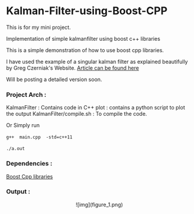 # Kalman-Filter-using-Boost-CPP

This is for my mini project.

Implementation of simple kalmanfilter using boost c++ libraries

This is a simple demonstration of how to use boost cpp libraries.

I have used the example of a singular kalman filter as explained beautifully by  Greg Czerniak's Website.
[Article can be found here](http://greg.czerniak.info/guides/kalman1/)

Will be posting a detailed version soon.

### Project Arch : 

KalmanFilter : Contains code in C++ 
plot : contains a python script to plot the output
KalmanFilter/compile.sh : To compile the code. 

Or Simply run

`g++  main.cpp  -std=c++11`

`./a.out `

### Dependencies : 
[Boost Cpp libraries](www.boost.org)


### Output :
<center>
![img](figure_1.png)</center>


